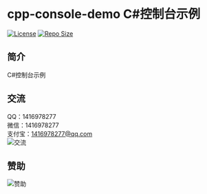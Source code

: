 # cpp-console-demo C#控制台示例

[![License](https://img.shields.io/github/license/ali1416/cpp-console-demo?label=License)](https://opensource.org/licenses/BSD-3-Clause)
[![Repo Size](https://img.shields.io/github/repo-size/ali1416/cpp-console-demo?label=Repo%20Size&color=success)](https://github.com/ALI1416/cpp-console-demo/archive/refs/heads/master.zip)

## 简介

C#控制台示例

## 交流

QQ：1416978277  
微信：1416978277  
支付宝：1416978277@qq.com  
![交流](https://cdn.jsdelivr.net/gh/ALI1416/ALI1416/image/contact.png)

## 赞助

![赞助](https://cdn.jsdelivr.net/gh/ALI1416/ALI1416/image/donate.png)
